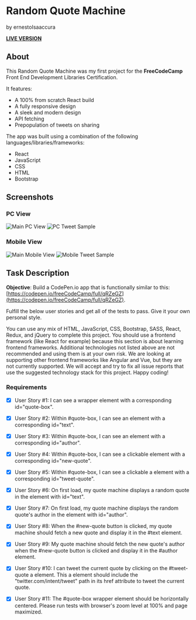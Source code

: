 # Random Quote Machine
by ernestoIsaaccura

**[LIVE VERSION](https://isaaccuraernesto.github.io/fcc-random-quote-machine/)**

## About

This Random Quote Machine was my first project for the **FreeCodeCamp** Front End Development Libraries Certification.

It features:

- A 100% from scratch React build
- A fully responsive design
- A sleek and modern design
- API fetching
- Prepopulation of tweets on sharing

The app was built using a combination of the following languages/libraries/frameworks:

- React
- JavaScript
- CSS
- HTML
- Bootstrap

## Screenshots

### PC View

![Main PC View](https://i.imgur.com/JmABfJi.jpg?1 "Main PC View")
![PC Tweet Sample](https://i.imgur.com/O0lUzhe.jpg?1 "PC Tweet Sample")

### Mobile View

![Main Mobile View](https://i.imgur.com/vpgtdiE.png?2 "Main Mobile View")
![Mobile Tweet Sample](https://i.imgur.com/GA33dWg.png?1 "Mobile Tweet Sample")

## Task Description

**Objective**: Build a CodePen.io app that is functionally similar to this: [https://codepen.io/freeCodeCamp/full/qRZeGZ](https://codepen.io/freeCodeCamp/full/qRZeGZ).

Fulfill the below user stories and get all of the tests to pass. Give it your own personal style.

You can use any mix of HTML, JavaScript, CSS, Bootstrap, SASS, React, Redux, and jQuery to complete this project. You should use a frontend framework (like React for example) because this section is about learning frontend frameworks. Additional technologies not listed above are not recommended and using them is at your own risk. We are looking at supporting other frontend frameworks like Angular and Vue, but they are not currently supported. We will accept and try to fix all issue reports that use the suggested technology stack for this project. Happy coding!

### Requirements

- [x] User Story #1: I can see a wrapper element with a corresponding id="quote-box".

- [x] User Story #2: Within #quote-box, I can see an element with a corresponding id="text".

- [x] User Story #3: Within #quote-box, I can see an element with a corresponding id="author".

- [x] User Story #4: Within #quote-box, I can see a clickable element with a corresponding id="new-quote".

- [x] User Story #5: Within #quote-box, I can see a clickable a element with a corresponding id="tweet-quote".

- [x] User Story #6: On first load, my quote machine displays a random quote in the element with id="text".

- [x] User Story #7: On first load, my quote machine displays the random quote's author in the element with id="author".

- [x] User Story #8: When the #new-quote button is clicked, my quote machine should fetch a new quote and display it in the #text element.

- [x] User Story #9: My quote machine should fetch the new quote's author when the #new-quote button is clicked and display it in the #author element.

- [x] User Story #10: I can tweet the current quote by clicking on the #tweet-quote a element. This a element should include the "twitter.com/intent/tweet" path in its href attribute to tweet the current quote.

- [x] User Story #11: The #quote-box wrapper element should be horizontally centered. Please run tests with browser's zoom level at 100% and page maximized.
